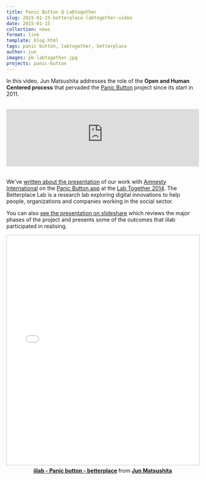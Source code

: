 ```yaml
---
title: Panic Button @ Labtogether
slug: 2015-01-15-betterplace-labtogether-video
date: 2015-01-15
collection: news
format: link
template: blog.html
tags: panic button, labtogether, betterplace
author: jun
images: pb-labtogether.jpg
projects: panic-button
---
```


In this video, Jun Matsushita addresses the role of the **Open and Human Centered process** that pervaded the [Panic Button](/projects/panic-button.html) project since its start in 2011.

<!--more-->

<br>


<center>
<div class="iframeWrapper">
<iframe width="100%" height="*" src="https://www.youtube-nocookie.com/embed/n6YS2Fq0hww?showinfo=0" frameborder="0" allowfullscreen></iframe>
</div>
</center>
<br>

We've [written about the presentation](/news/2014-11-06-betterplace-labtogether.html) of our work with [Amnesty International](http://amnesty.org/) on the [Panic Button app](https://panicbutton.io) at the [Lab Together 2014](http://www.betterplace-lab.org/labtogether). The Betterplace Lab is a research lab exploring digital innovations to help people, organizations and companies working in the social sector.

You can also [see the presentation on slideshare](https://www.slideshare.net/junjmatsushita/iilab-panic-button-betterplace) which reviews the major phases of the project and presents some of the outcomes that iilab participated in realising.

<center>
<div class="iframeWrapper">
<iframe src="//www.slideshare.net/slideshow/embed_code/41613390" width="100%" height="600" frameborder="0" marginwidth="0" marginheight="0" scrolling="no" style="border:1px solid #CCC; border-width:1px; margin-bottom:5px; max-width: 100%;" allowfullscreen> </iframe> <div style="margin-bottom:5px"> <strong> <a href="//www.slideshare.net/junjmatsushita/iilab-panic-button-betterplace" title="iilab - Panic button - betterplace" target="_blank">iilab - Panic button - betterplace</a> </strong> from <strong><a href="//www.slideshare.net/junjmatsushita" target="_blank">Jun Matsushita</a></strong> </div>
</div>
</center>
